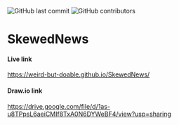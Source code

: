 ![GitHub last commit](https://img.shields.io/github/last-commit/weird-but-doable/SkewedNews?color=cyan&label=Last%20Commit&logo=github&logoColor=cyan)
![GitHub contributors](https://img.shields.io/github/contributors/weird-but-doable/SkewedNews?color=red&logo=git)



# SkewedNews


#### Live link
https://weird-but-doable.github.io/SkewedNews/


#### Draw.io link
https://drive.google.com/file/d/1as-u8TPpsL6aeiCMIf8TxA0N6DYWeBF4/view?usp=sharing
